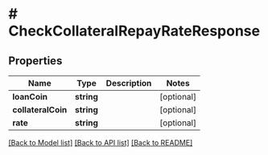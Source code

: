 # # CheckCollateralRepayRateResponse

## Properties

Name | Type | Description | Notes
------------ | ------------- | ------------- | -------------
**loanCoin** | **string** |  | [optional]
**collateralCoin** | **string** |  | [optional]
**rate** | **string** |  | [optional]

[[Back to Model list]](../../README.md#models) [[Back to API list]](../../README.md#endpoints) [[Back to README]](../../README.md)
